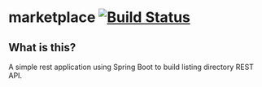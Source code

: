# marketplace [![Build Status](https://travis-ci.org/dbiagi/marketplace.svg?branch=master)](https://travis-ci.org/dbiagi/marketplace)

## What is this?

A simple rest application using Spring Boot to build listing directory REST API.